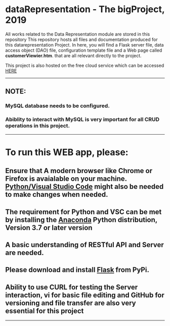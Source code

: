 # dataRepresentation - The bigProject, 2019
All works related to the Data Representation module are stored in this repository
This repository hosts all files and documentation produced for this datarepresentation Project.
In here, you will find a Flask server file, data access object (DAO) file, configuration template file and a Web page called __customerViewier.htm__. that are all relevant directly to the project.

This project is also hosted on the free cloud service which can be accessed [HERE](http://dewaledr.pythonanywhere.com/customerPagePyAnywhere.html)
***
## NOTE: 
### MySQL database needs to be configured. 
### Abiblity to interact with MySQL is very important for all CRUD operations in this project.
***
# To run this WEB app, please:
## Ensure that A modern browser like Chrome or Firefox is avaialable on your machine. [Python/Visual Studio Code](https://www.anaconda.com) might also be needed to make changes when needed.
## The requirement for Python and VSC can be met by installing the [Anaconda](https://www.anaconda.com) Python distribution, Version 3.7 or later version
## A basic understanding of RESTful API and Server are needed.
## Please download and install [Flask](https://pypi.org/project/Flask/) from PyPi. 
## Ability to use **CURL** for testing the Server interaction, vi for basic file editing and GitHub for versioning and file transfer are also very essential for this project
***
